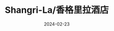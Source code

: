 ---
title: Shangri-La/香格里拉酒店
description: No 20, Jalan Aru, Tanjung Aru, 88100
date: 2024-02-23
weight: 1
resources:
    - src: DSCF3458_cover.JPG
      params:
          cover: true
---